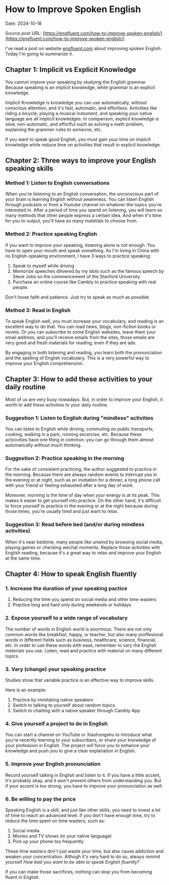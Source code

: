 # How to Improve Spoken English

Date: 2024-10-18

Source post URL: [https://engfluent.com/how-to-improve-spoken-english/](https://engfluent.com/how-to-improve-spoken-english/)

I've read a post on website [engfluent.com](https://engfluent.com/) about improving spoken English. Today I'm going to summarize it.

## Chapter 1: Implicit vs Explicit Knowledge

You cannot impove your speaking by studying the English grammar. Because speaking is an implicit knowledge, while grammar is an explicit knowledge. 

Implicit Knowledge is knowledge you can use automatically, without conscious attention, and it's fast, automatic, and effortless. Activities like riding a bicycle, playing a musical instument, and speaking your native language are all implicit knowledges. In comparison, explicit knowledge is slow, non-automatic, and effortful such as solving a math problem, explaining the grammer rules to someone, etc.

If you want to speak good English, you must gain your time on implicit knowledge while reduce time on activities that result in explicit knowledge.


## Chapter 2: Three ways to improve your English speaking skills

### Method 1: Listen to English conversations

When you're listening to an English conversation, the unconscious part of your brain is learning English without  awareness. You can listen English through podcasts or from a Youtube channel on whatever the topics you're interested in. After a period of time you spend on listening, you will learn so many methods that other people express a certain idea. And when it's time for you to output, you'll have so many matetials to choose from.

### Method 2: Practice speaking English

If you want to improve your speaking, listening alone is not enough. You have to open your mouth and speak something. As I'm living in China with no English-speaking environment, I have 3 ways to practice speaking:

1. Speak to myself while driving
2. Memorize speeches dilivered by my idols such as the famous speech by Steve Jobs on the commencement of the Stanford University.
3. Purchase an online course like Cambly to practice speaking with real people.

Don't loose faith and patience. Just try to speak as much as possible.

### Method 3: Read in English

To speak English well, you must increase your vocabulary, and reading is an excellent way to do that. You can read news, blogs, non-fiction books or novels. Or you can subscribe to some English websites, leave them your email address, and you'll receive emails from the sites, those emails are very good and fresh materials for reading, even if they are ads.

By engaging in both listening and reading, you learn both the pronunciation and the spelling of English vocabulary. This is a very powerful way to improve your English comprehension.

## Chapter 3: How to add these activities to your daily routine

Most of us are very busy nowadays. But, in order to improve your English, it worth to add these activities to your daily routine.

### Suggestion 1: Listen to English during "mindless" activities

You can listen to English while driving, commuting on public transports, cooking, walking in a park, running excercise, etc. Because these acticivities have one thing in common: you can go through them almost automatically without much thinking.

### Suggestion 2: Practice speaking in the morning

For the sake of consistent practicing, the author suggested to practice in the morning. Because there are always random events to interrupt you in the evening or at night, such as an invitation for a dinner, a long phone call with your friend or feeling exhausted after a long day of work.

Moreover, morning is the time of day when your energy is at its peak. This makes it easier to get yourself into practice. On the other hand, it's difficult to force yourself to practice in the evening or at the night because during those times, you're usually tired and just want to relax.

### Suggestion 3: Read before bed (and/or during mindless activities)

When it's near bedtime, many people like unwind by browsing social media, playing games or checking wechat moments. Replace those activities with English reading, because it's a great way to relax and improve your English at the same time.

## Chapter 4: How to speak English fluently

### 1. Increase the duration of your speaking pactice

1. Reducing the time you spend on social media and other time wasters
2. Practice long and hard only during weekends or holidays

### 2. Expose yourself to a wide range of vocabulary

The number of words in English world is enormous. There are not only common words like breakfast, happy, or teacher, but also many proffesional words in different fields such as business, healthcare, science, financial, etc. In order to use these words with ease, remember to vary the English meterials you use. Listen, read and practice with material on many different topics.

### 3. Vary (change) your speaking practice

Studies show that variable practice is an effective way to improve skills.

Here is an example:

1. Practice by immitating native speakers
2. Switch to talking to yourself about random topics
3. Switch to chatting with a native speaker through Cambly App

### 4. Give yourself a project to do in English

You can start a channel on YouTube or Xiaohongshu to introduce what you're recently learning to your subscribers, or share your knowledge of your profession in English. The project will force you to enhance your knowledge and push you to give a clear explanation in English.

### 5. Improve your English pronunciation

Record yourself talking in English and listen to it. If you have a little accent, it's probably okay, and it won't prevent others from understanding you. But if your accent is too strong, you have to improve your pronunciation as well.

### 6. Be willing to pay the price

Speaking English is a skill, and just like other skills, you need to invest a lot of time to reach an advanced level. If you don't have enough time, try to reduce the time spent on time wasters, such as:

1. Social media
2. Movies and TV shows (in your native language)
3. Pick up your phone too frequently

These time wasters don't just waste your time, but also cause addiction and weaken your concentration. Althogh it's very hard to do so, always remind yourself *How bad you want to be able to speak English fluently?*

If you can make those sacrifices, nothing can stop you from becoming fluent in English.